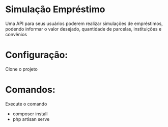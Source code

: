 # Simulação Empréstimo
Uma API para seus usuários poderem realizar simulações de empréstimos, podendo informar o valor desejado, quantidade de parcelas, instituições e convênios

# Configuração:
Clone o projeto

# Comandos:
Execute o comando 
* composer install
* php artisan serve
